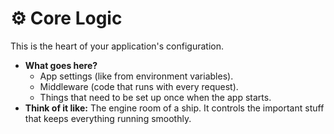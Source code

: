 # ⚙️ Core Logic

This is the heart of your application's configuration.

-   **What goes here?**
    -   App settings (like from environment variables).
    -   Middleware (code that runs with every request).
    -   Things that need to be set up once when the app starts.
-   **Think of it like:** The engine room of a ship. It controls the important stuff that keeps everything running smoothly.
